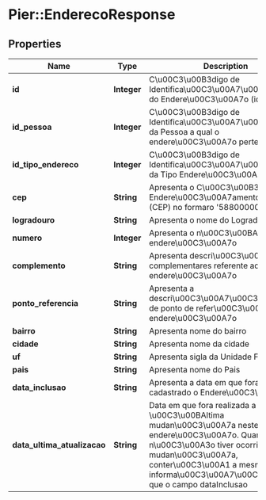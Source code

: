 # Pier::EnderecoResponse

## Properties
Name | Type | Description | Notes
------------ | ------------- | ------------- | -------------
**id** | **Integer** | C\u00C3\u00B3digo de Identifica\u00C3\u00A7\u00C3\u00A3o do Endere\u00C3\u00A7o (id). | [optional] 
**id_pessoa** | **Integer** | C\u00C3\u00B3digo de Identifica\u00C3\u00A7\u00C3\u00A3o da Pessoa a qual o endere\u00C3\u00A7o pertence (id) | [optional] 
**id_tipo_endereco** | **Integer** | C\u00C3\u00B3digo de Identifica\u00C3\u00A7\u00C3\u00A3o da Tipo Endere\u00C3\u00A7o (id) | [optional] 
**cep** | **String** | Apresenta o C\u00C3\u00B3digo de Endere\u00C3\u00A7amento Postal (CEP) no formaro &#39;58800000&#39; | [optional] 
**logradouro** | **String** | Apresenta o nome do Logradouro | [optional] 
**numero** | **Integer** | Apresenta o n\u00C3\u00BAmero do endere\u00C3\u00A7o | [optional] 
**complemento** | **String** | Apresenta descri\u00C3\u00A7oes complementares referente ao endere\u00C3\u00A7o | [optional] 
**ponto_referencia** | **String** | Apresenta a descri\u00C3\u00A7\u00C3\u00A3o de ponto de refer\u00C3\u00AAncia do endere\u00C3\u00A7o | [optional] 
**bairro** | **String** | Apresenta nome do bairro | [optional] 
**cidade** | **String** | Apresenta nome da cidade | [optional] 
**uf** | **String** | Apresenta sigla da Unidade Federativa | [optional] 
**pais** | **String** | Apresenta nome do Pais | [optional] 
**data_inclusao** | **String** | Apresenta a data em que fora cadastrado o Endere\u00C3\u00A7o | [optional] 
**data_ultima_atualizacao** | **String** | Data em que fora realizada a \u00C3\u00BAltima mudan\u00C3\u00A7a neste registro de endere\u00C3\u00A7o. Quando n\u00C3\u00A3o tiver ocorrido mudan\u00C3\u00A7a, conter\u00C3\u00A1 a mesma informa\u00C3\u00A7\u00C3\u00A3o que o campo dataInclusao | [optional] 


